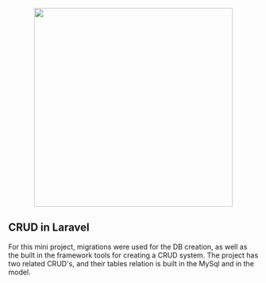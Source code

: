 <p align="center"><a href="https://laravel.com" target="_blank"><img src="https://raw.githubusercontent.com/laravel/art/master/logo-lockup/5%20SVG/2%20CMYK/1%20Full%20Color/laravel-logolockup-cmyk-red.svg" width="400"></a></p>

## CRUD in Laravel

For this mini project, migrations were used for the DB creation, as well as the built in the framework tools for creating a CRUD system. The project has two related CRUD's, and their tables relation is built in the MySql and in the model.

